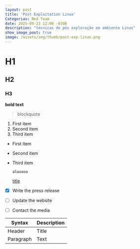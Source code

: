 ```yaml
---
layout: post
title: 'Post Exploitation Linux'
Categorias: Red Team
date: 2025-09-23 12:00 -0300
description: "técnicas de pós exploração em ambiente Linux"
show_image_post: true
image: /assets/img/thumb/post-exp-linux.png
---
```

# H1
## H2
### H3

**bold text**

> blockquote

1. First item
2. Second item
3. Third item

- First item
- Second item
- Third item

  `alooooo`

  [title](https://www.example.com)

- [x] Write the press release
- [ ] Update the website
- [ ] Contact the media


| Syntax | Description |
| ----------- | ----------- |
| Header | Title |
| Paragraph | Text |

  

